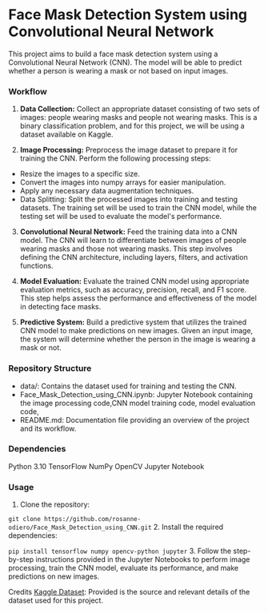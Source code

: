 # Face Mask Detection System using Convolutional Neural Network
 This project aims to build a face mask detection system using a Convolutional Neural Network (CNN). The model will be able to predict whether a person is wearing a mask or not based on input images.
 ### Workflow
1. **Data Collection:** Collect an appropriate dataset consisting of two sets of images: people wearing masks and people not wearing masks. This is a binary classification problem, and for this project, we will be using a dataset available on Kaggle.

2. **Image Processing:** Preprocess the image dataset to prepare it for training the CNN. Perform the following processing steps:

- Resize the images to a specific size.
- Convert the images into numpy arrays for easier manipulation.
- Apply any necessary data augmentation techniques.
- Data Splitting: Split the processed images into training and testing datasets. The training set will be used to train the CNN model, while the testing set will be used to evaluate the model's performance.

3. **Convolutional Neural Network:** Feed the training data into a CNN model. The CNN will learn to differentiate between images of people wearing masks and those not wearing masks. This step involves defining the CNN architecture, including layers, filters, and activation functions.

4. **Model Evaluation:** Evaluate the trained CNN model using appropriate evaluation metrics, such as accuracy, precision, recall, and F1 score. This step helps assess the performance and effectiveness of the model in detecting face masks.

5. **Predictive System:** Build a predictive system that utilizes the trained CNN model to make predictions on new images. Given an input image, the system will determine whether the person in the image is wearing a mask or not.

### Repository Structure
- data/: Contains the dataset used for training and testing the CNN.
- Face_Mask_Detection_using_CNN.ipynb: Jupyter Notebook containing the image processing code,CNN model training code, model evaluation code, 
- README.md: Documentation file providing an overview of the project and its workflow.
### Dependencies
Python 3.10
TensorFlow 
NumPy 
OpenCV 
Jupyter Notebook 

### Usage
1. Clone the repository:

`git clone https://github.com/rosanne-odiero/Face_Mask_Detection_using_CNN.git`
2. Install the required dependencies:

`pip install tensorflow numpy opencv-python jupyter`
3. Follow the step-by-step instructions provided in the Jupyter Notebooks to perform image processing, train the CNN model, evaluate its performance, and make predictions on new images.

Credits
[Kaggle Dataset](https://www.kaggle.com/datasets/omkargurav/face-mask-dataset?resource=download): Provided is the source and relevant details of the dataset used for this project.







